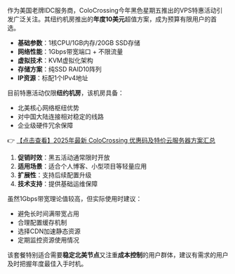 
作为美国老牌IDC服务商，ColoCrossing今年黑色星期五推出的VPS特惠活动引发广泛关注。其纽约机房推出的**年度10美元**超值方案，成为预算有限用户的首选。


- **基础参数**：1核CPU/1GB内存/20GB SSD存储
- **网络性能**：1Gbps带宽端口 + 不限流量
- **虚拟技术**：KVM虚拟化架构
- **存储方案**：纯SSD RAID10阵列
- **IP资源**：标配1个IPv4地址


目前特惠活动仅限**纽约机房**，该机房具备：
- 北美核心网络枢纽优势
- 对中国大陆连接相对稳定的线路
- 企业级硬件冗余保障

👉 [【点击查看】2025年最新 ColoCrossing 优惠码及特价云服务器方案汇总](https://bit.ly/ColoCrossing)


1. **促销时效**：黑五活动通常限时开放
2. **适用场景**：适合个人博客、小型项目等轻量应用
3. **扩展性**：支持后续配置升级
4. **技术支持**：提供基础运维保障


虽然1Gbps带宽理论值较高，但实际使用时建议：
- 避免长时间满带宽占用
- 合理配置缓存机制
- 选择CDN加速静态资源
- 定期监控资源使用情况

该套餐特别适合需要**稳定北美节点**又注重**成本控制**的用户群体，建议有需求的用户及时把握年度最佳入手时机。
